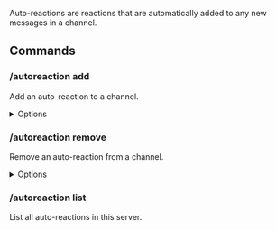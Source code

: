 Auto-reactions are reactions that are automatically added to any new messages in a channel.

## Commands

### /autoreaction add
Add an auto-reaction to a channel.

<details><summary>Options</summary>

- **Channel\***: The channel in which the reactions will be added to messages. (Must be a normal text channel or an announcements channel)
- **Emoji\***: The emoji to react with (to add multiple: separate them by commas, e.g.: ✅,❌)
</details>


### /autoreaction remove
Remove an auto-reaction from a channel.

<details><summary>Options</summary>

- **Channel\***: The channel in which the reactions were supposed to be added to messages.
- **Emoji\***: The emoji that was supposed to be reacted with.
</details>


### /autoreaction list
List all auto-reactions in this server.